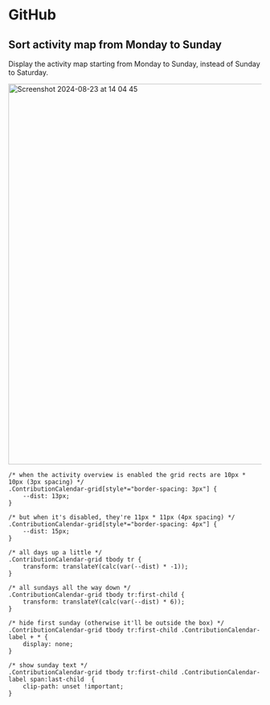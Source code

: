 # GitHub

## Sort activity map from Monday to Sunday

Display the activity map starting from Monday to Sunday, instead of Sunday to Saturday.

<img width="756" alt="Screenshot 2024-08-23 at 14 04 45" src="https://github.com/user-attachments/assets/42055734-dcd8-4520-8581-586fe1aa573f">


```
/* when the activity overview is enabled the grid rects are 10px * 10px (3px spacing) */
.ContributionCalendar-grid[style*="border-spacing: 3px"] {
    --dist: 13px;
}

/* but when it's disabled, they're 11px * 11px (4px spacing) */
.ContributionCalendar-grid[style*="border-spacing: 4px"] {
    --dist: 15px;
}

/* all days up a little */
.ContributionCalendar-grid tbody tr {
    transform: translateY(calc(var(--dist) * -1));
}

/* all sundays all the way down */
.ContributionCalendar-grid tbody tr:first-child {
    transform: translateY(calc(var(--dist) * 6));
}

/* hide first sunday (otherwise it'll be outside the box) */
.ContributionCalendar-grid tbody tr:first-child .ContributionCalendar-label + * {
    display: none;
}

/* show sunday text */
.ContributionCalendar-grid tbody tr:first-child .ContributionCalendar-label span:last-child  {
    clip-path: unset !important;
}
```
